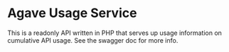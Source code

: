 # Agave Usage Service
This is a readonly API written in PHP that serves up usage information on cumulative API usage. See the swagger doc for more info.
